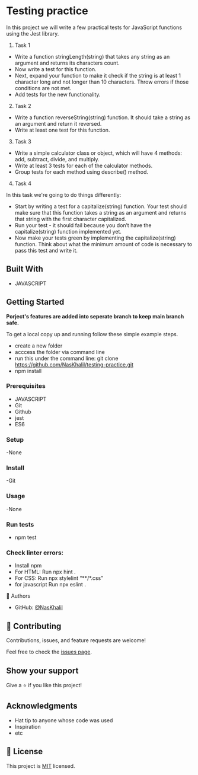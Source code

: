 # Testing practice

In this project we will write a few practical tests for JavaScript functions using the Jest library.


1. Task 1

- Write a function stringLength(string) that takes any string as an argument and returns its characters count.
- Now write a test for this function.
- Next, expand your function to make it check if the string is at least 1 character long and not longer than 10 characters. Throw errors if those conditions are not met.
- Add tests for the new functionality.

2. Task 2

- Write a function reverseString(string) function. It should take a string as an argument and return it reversed.
- Write at least one test for this function.

3. Task 3

- Write a simple calculator class or object, which will have 4 methods: add, subtract, divide, and multiply.
- Write at least 3 tests for each of the calculator methods.
- Group tests for each method using describe() method.

4. Task 4

In this task we're going to do things differently:

- Start by writing a test for a capitalize(string) function. Your test should make sure that this function takes a string as an argument and returns that string with the first character capitalized.
- Run your test - it should fail because you don’t have the capitalize(string) function implemented yet.
- Now make your tests green by implementing the capitalize(string) function. Think about what the minimum amount of code is necessary to pass this test and write it.


## Built With

- JAVASCRIPT

## Getting Started


**Porject's features are added into seperate branch to keep main branch safe.**


To get a local copy up and running follow these simple example steps.

- create a new folder
- acccess the folder via command line
- run this under the command line: git clone https://github.com/NasKhalil/testing-practice.git
- npm install

### Prerequisites
- JAVASCRIPT
- Git
- Github
- jest
- ES6

### Setup
-None

### Install
-Git

### Usage
-None

### Run tests
- npm test

### Check linter errors:

- Install npm
- For HTML: Run npx hint .
- For CSS: Run npx stylelint “**/*.css”
- for javascript Run npx eslint .

👤 Authors
- GitHub: [@NasKhalil](https://github.com/NasKhalil)

## 🤝 Contributing

Contributions, issues, and feature requests are welcome!

Feel free to check the [issues page](../../issues/).

## Show your support

Give a ⭐️ if you like this project!

## Acknowledgments

- Hat tip to anyone whose code was used
- Inspiration
- etc

## 📝 License

This project is [MIT](./MIT.md) licensed.
